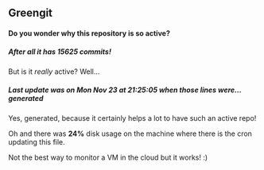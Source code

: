 ## Greengit

#### Do you wonder why this repository is so active?

##### After all it has 15625 commits!

But is it *really* active? Well...

##### Last update was on Mon Nov 23 at 21:25:05 when those lines were... generated

Yes, generated, because it certainly helps a lot to have such an active repo!

Oh and there was **24%** disk usage on the machine
where there is the cron updating this file.

Not the best way to monitor a VM in the cloud but it works! :)
